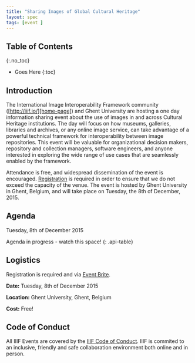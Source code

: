```yaml
---
title: "Sharing Images of Global Cultural Heritage"
layout: spec
tags: [event ]
---
```


## Table of Contents
{:.no_toc}

* Goes Here
{:toc}

## Introduction

The International Image Interoperability Framework community ([http://iiif.io/][home-page]) and Ghent University are hosting a one day information sharing event about the use of images in and across Cultural Heritage institutions.  The day will focus on how museums, galleries, libraries and archives, or any online image service, can take advantage of a powerful technical framework for interoperability between image repositories.   This event will be valuable for organizational decision makers, repository and collection managers, software engineers, and anyone interested in exploring the wide range of use cases that are seamlessly enabled by the framework.  

Attendance is free, and widespread dissemination of the event is encouraged.  [Registration][logistics] is required in order to ensure that we do not exceed the capacity of the venue.  The event is hosted by Ghent University in Ghent, Belgium, and will take place on Tuesday, the 8th of December, 2015.

## Agenda

Tuesday, 8th of December 2015

Agenda in progress - watch this space!
{: .api-table}

## Logistics

Registration is required and via [Event Brite][event-brite].

__Date:__ Tuesday, 8th of December 2015

__Location:__ Ghent University, Ghent, Belgium

__Cost:__ Free!


## Code of Conduct

All IIIF Events are covered by the [IIIF Code of Conduct][conduct]. IIIF is commited to an inclusive, friendly and safe collaboration environment both online and in person.

[home-page]: http://iiif.io/
[event-brite]: https://www.eventbrite.com/e/sharing-images-of-global-cultural-heritage-ghent-tickets-18768146030
[conduct]: /event/conduct.html
[logistics]: #logistics
[image-api]: /api/image/2.0/
[prezi-api]: /api/presentation/2.0/
